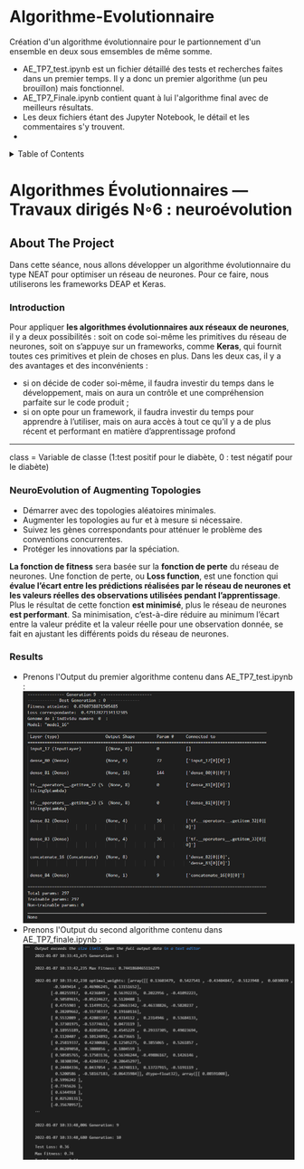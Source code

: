 # Algorithme-Evolutionnaire
Création d'un algorithme évolutionnaire pour le partionnement d'un ensemble en deux sous emsembles de même somme.
* AE_TP7_test.ipynb est un fichier détaillé des tests et recherches faites dans un premier temps. Il y a donc un premier algorithme (un peu brouillon) mais fonctionnel.
* AE_TP7_Finale.ipynb contient quant à lui l'algorithme final avec de meilleurs résultats. 
* Les deux fichiers étant des Jupyter Notebook, le détail et les commentaires s'y trouvent. 
* 
<!-- TABLE OF CONTENTS -->
<details>
  <summary>Table of Contents</summary>
  <ol>
    <li>
      <a href="#about-the-project">About The Project</a>
      <ul>
        <li><a href="#introduction">Introduction</a></li>
      </ul>
      <ul>
        <li><a href="#neuroevolution-of-augmenting-topologies"> Neuroevolution </a></li>
      </ul>
       <ul>
        <li><a href="#results">Results</a></li>
      </ul>
    </li>
  </ol>
</details>



<!-- ABOUT THE PROJECT -->
# Algorithmes Évolutionnaires — Travaux dirigés N◦6 : neuroévolution
## About The Project
Dans cette séance, nous allons développer un algorithme évolutionnaire du type NEAT pour optimiser un réseau de neurones. Pour ce faire, nous utiliserons les frameworks DEAP et Keras.

### Introduction
Pour appliquer **les algorithmes évolutionnaires aux réseaux de neurones**, il y a deux possibilités : soit on code soi-même les primitives du réseau de neurones, soit on s’appuye sur un frameworks, comme **Keras**, qui fournit toutes ces primitives et plein de choses en plus. 
Dans les deux cas, il y a des avantages et des inconvénients : 
* si on décide de coder soi-même, il faudra investir du temps dans le développement, mais on aura un contrôle et une compréhension parfaite sur le code produit ; 
* si on opte pour un framework, il faudra investir du temps pour apprendre à l’utiliser, mais on aura accès à tout ce qu’il y a de plus récent et performant en matière d’apprentissage profond

-------------------------------------------------------------- 

class = Variable de classe (1:test positif pour le diabète, 0 : test négatif pour le diabète)

### NeuroEvolution of Augmenting Topologies
- Démarrer avec des topologies aléatoires minimales.
- Augmenter les topologies au fur et à mesure si nécessaire.
- Suivez les gènes correspondants pour atténuer le problème des conventions concurrentes.
- Protéger les innovations par la spéciation.

**La fonction de fitness** sera basée sur la **fonction de perte** du réseau de neurones.
Une fonction de perte, ou **Loss function**, est une fonction qui **évalue l’écart entre les prédictions réalisées par le réseau de neurones et les valeurs réelles des observations utilisées pendant l’apprentissage**. Plus le résultat de cette fonction **est minimisé**, plus le réseau de neurones **est performant**. Sa minimisation, c’est-à-dire réduire au minimum l’écart entre la valeur prédite et la valeur réelle pour une observation donnée, se fait en ajustant les différents poids du réseau de neurones.


### Results
* Prenons l'Output du premier algorithme contenu dans AE_TP7_test.ipynb : 
![Screenshot](Capture.PNG)
* Prenons l'Output du second algorithme contenu dans AE_TP7_finale.ipynb : 
![Screenshot](Capture2.PNG)
